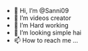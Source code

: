 - 👋 Hi, I’m @Sanni09
- 👀 I’m videos creator
- 🌱 I’m Hard working 
- 💞️ I’m looking simple hai 
- 📫 How to reach me ...

<!---
Sanni09/Sanni09 is a ✨ special ✨ video voice lipsing 🕉️har har Mahadev 
--->
